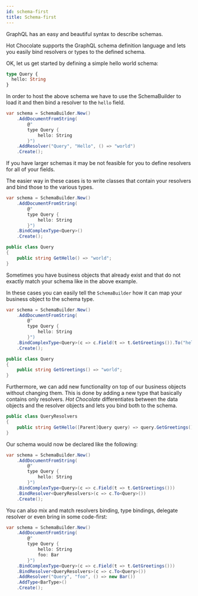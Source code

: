 ```yaml
---
id: schema-first
title: Schema-first
---
```


GraphQL has an easy and beautiful syntax to describe schemas. 

Hot Chocolate supports the GraphQL schema definition language and lets you easily bind resolvers or types to the defined schema.

OK, let us get started by defining a simple hello world schema:

```graphql
type Query {
  hello: String
}
```

In order to host the above schema we have to use the SchemaBuilder to load it and then bind a resolver to the `hello` field.

```csharp
var schema = SchemaBuilder.New()
    .AddDocumentFromString(
        @"
        type Query {
            hello: String
        }")
    .AddResolver("Query", "Hello", () => "world")
    .Create();
```

If you have larger schemas it may be not feasible for you to define resolvers for all of your fields.

The easier way in these cases is to write classes that contain your resolvers and bind those to the various types.

```csharp
var schema = SchemaBuilder.New()
    .AddDocumentFromString(
        @"
        type Query {
            hello: String
        }")
    .BindComplexType<Query>()
    .Create();

public class Query
{
    public string GetHello() => "world";
}
```

Sometimes you have business objects that already exist and that do not exactly match your schema like in the above example.

In these cases you can easily tell the `SchemaBuilder` how it can map your business object to the schema type.

```csharp
var schema = SchemaBuilder.New()
    .AddDocumentFromString(
        @"
        type Query {
            hello: String
        }")
    .BindComplexType<Query>(c => c.Field(t => t.GetGreetings()).To("hello"))
    .Create();

public class Query
{
    public string GetGreetings() => "world";
}
```

Furthermore, we can add new functionality on top of our business objects without changing them. This is done by adding a new type that basically contains only resolvers. _Hot Chocolate_ differentiates between the data objects and the resolver objects and lets you bind both to the schema.

```csharp
public class QueryResolvers
{
    public string GetHello([Parent]Query query) => query.GetGreetings();
}
```

Our schema would now be declared like the following:

```csharp
var schema = SchemaBuilder.New()
    .AddDocumentFromString(
        @"
        type Query {
            hello: String
        }")
    .BindComplexType<Query>(c => c.Field(t => t.GetGreetings()))
    .BindResolver<QueryResolvers>(c => c.To<Query>())
    .Create();
```

You can also mix and match resolvers binding, type bindings, delegate resolver or even bring in some code-first:

```csharp
var schema = SchemaBuilder.New()
    .AddDocumentFromString(
        @"
        type Query {
            hello: String
            foo: Bar
        }")
    .BindComplexType<Query>(c => c.Field(t => t.GetGreetings()))
    .BindResolver<QueryResolvers>(c => c.To<Query>())
    .AddResolver("Query", "foo", () => new Bar())
    .AddType<BarType>()
    .Create();
```
